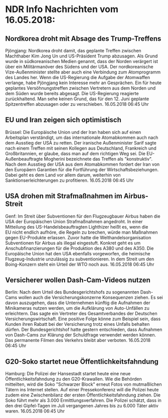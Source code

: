 # NDR Info Nachrichten vom 16.05.2018:


## Nordkorea droht mit Absage des Trump-Treffens
Pjöngjang:	Nordkorea droht damit, das geplante Treffen zwischen Machthaber Kim Jong Un und US-Präsident Trump abzusagen. Als Grund wurde in südkoreanischen Medien genannt, dass der Norden verärgert ist über ein Militärmanöver des Südens und der USA. Der nordkoreanische Vize-Außenminister stellte aber auch eine Verbindung zum Atomprogramm des Landes her. Wenn die US-Regierung die Aufgabe der Atomwaffen verlange, habe Pjöngjang kein Interesse mehr an Gesprächen. Ein für heute geplantes Versöhnungstreffen zwischen Vertretern aus dem Norden und dem Süden wurde bereits abgesagt. Die US-Regierung reagierte zurückhaltend. Man sehe keinen Grund, das für den 12. Juni geplante Spitzentreffen abzusagen oder zu verschieben. 16.05.2018 06:45 Uhr 

## EU und Iran zeigen sich optimistisch
Brüssel: Die Europäische Union und der Iran haben sich auf einen Arbeitsplan verständigt, um das internationale Atomabkommen auch nach dem Ausstieg der USA zu retten. Der iranische Außenminister Sarif sagte nach einem Treffen mit seinen Kollegen aus Deutschland, Frankreich und Großbritannien, er glaube, dass man auf dem richtigen Weg sei. Die EU-Außenbeauftragte Mogherini bezeichnete das Treffen als "konstruktiv". Nach dem Ausstieg der USA aus dem Atomabkommen fordert der Iran von den Europäern Garantien für die Fortführung der Wirtschaftsbeziehungen. Dabei geht es dem Land vor allem darum, weiterhin von Sanktionserleichterungen zu profitieren. 16.05.2018 06:45 Uhr 

## USA drohen mit Strafmaßnahmen im Airbus-Streit
Genf: Im Streit über Subventionen für den Flugzeugbauer Airbus haben die USA der Europäischen Union Strafmaßnahmen angedroht. In einer Mitteilung des US-Handelsbeauftragten Lighthizer heißt es, wenn die EU nicht endlich aufhöre, die Regeln zu brechen, würde man Maßnahmen gegen EU-Produkte erlassen. Zuvor hatte die Welthandelsorganisation Subventionen für Airbus als illegal eingestuft. Konkret geht es um Anschubfinanzierungen für die Produktion des A380 und des A350. Die Europäische Union hat den USA ebenfalls vorgeworfen, die heimische Flugzeug-Industrie unzulässig zu subventionieren. In dem Streit um den Boing-Konzern steht ein Urteil der WTO noch aus. 16.05.2018 06:45 Uhr 

## Versicherer wollen Dash-Cam-Videos nutzen
Berlin: Nach dem Urteil des Bundesgerichtshofs zu sogenannten Dash-Cams wollen auch die Versicherungskonzerne Konsequenzen ziehen. Es sei davon auszugehen, dass die Unternehmen künftig die Aufnahmen der Minikameras nutzen werden, um die Aufklärung von Auto-Unfällen zu erleichtern. Das sagte ein Vertreter des Gesamtverbandes der Deutschen Versicherungswirtschaft. Eine positive Folge könne zum Beispiel sein, dass Kunden ihren Rabatt bei der Versicherung trotz eines Unfalls behalten dürfen. Der Bundesgerichtshof hatte gestern entschieden, dass Aufnahmen von Dash-Cams zur Klärung der Schuldfrage verwendet werden können. Das permanente Filmen des Verkehrs bleibt aber verboten. 16.05.2018 06:45 Uhr 

## G20-Soko startet neue Öffentlichkeitsfahndung
Hamburg:	Die Polizei der Hansestadt startet heute eine neue Öffentlichkeitsfahndung zu den G20-Krawallen. Wie die Behörden mitteilten, wird die Soko "Schwarzer Block" erneut Fotos von mutmaßlichen Tätern ins Internet stellen. Auf einer Pressekonferenz will die Polizei heute zudem eine Zwischenbilanz der ersten Öffentlichkeitsfahndung ziehen. Die Soko führt mehr als 3.000 Ermittlungsverfahren. Die Polizei schätzt, dass in den drei Gipfel-Tagen im Juli vergangenen Jahres bis zu 6.000 Täter aktiv waren. 16.05.2018 06:45 Uhr 
